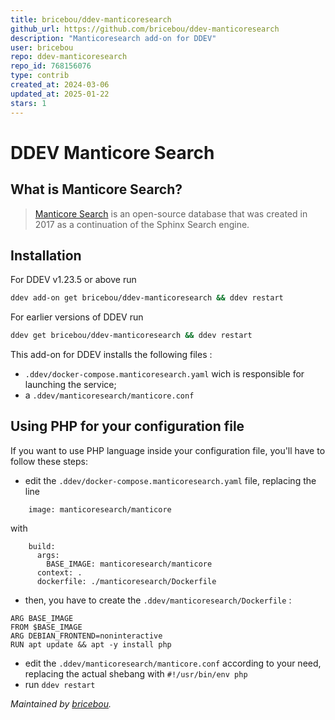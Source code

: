 ```yaml
---
title: bricebou/ddev-manticoresearch
github_url: https://github.com/bricebou/ddev-manticoresearch
description: "Manticoresearch add-on for DDEV"
user: bricebou
repo: ddev-manticoresearch
repo_id: 768156076
type: contrib
created_at: 2024-03-06
updated_at: 2025-01-22
stars: 1
---
```


# DDEV Manticore Search

## What is Manticore Search?

> [Manticore Search](https://manticoresearch.com/) is an open-source database that was created in 2017 as a continuation of the Sphinx Search engine.

## Installation

For DDEV v1.23.5 or above run

```sh
ddev add-on get bricebou/ddev-manticoresearch && ddev restart
```

For earlier versions of DDEV run

```sh
ddev get bricebou/ddev-manticoresearch && ddev restart
```

This add-on for DDEV installs the following files :
- `.ddev/docker-compose.manticoresearch.yaml` wich is responsible for launching the service;
- a `.ddev/manticoresearch/manticore.conf`

## Using PHP for your configuration file

If you want to use PHP language inside your configuration file, you'll have to follow these steps:
- edit the `.ddev/docker-compose.manticoresearch.yaml` file, replacing the line
```
    image: manticoresearch/manticore
```
with
```
    build:
      args:
        BASE_IMAGE: manticoresearch/manticore
      context: .
      dockerfile: ./manticoresearch/Dockerfile
```
- then, you have to create the `.ddev/manticoresearch/Dockerfile` :
```
ARG BASE_IMAGE
FROM $BASE_IMAGE
ARG DEBIAN_FRONTEND=noninteractive
RUN apt update && apt -y install php
```
- edit the `.ddev/manticoresearch/manticore.conf` according to your need, replacing the actual shebang with `#!/usr/bin/env php` 
- run `ddev restart`


_Maintained by [bricebou](https://github.com/bricebou/)._
